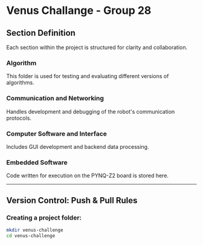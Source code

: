 # Venus Challange - Group 28

## Section Definition
Each section within the project is structured for clarity and collaboration.

### Algorithm
This folder is used for testing and evaluating different versions of algorithms.

### Communication and Networking
Handles development and debugging of the robot's communication protocols.

### Computer Software and Interface
Includes GUI development and backend data processing.

### Embedded Software
Code written for execution on the PYNQ-Z2 board is stored here.

---

## Version Control: Push & Pull Rules

### Creating a project folder:
```bash
mkdir venus-challenge
cd venus-challenge
